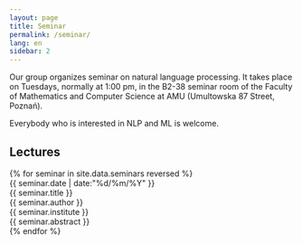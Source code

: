 ```yaml
---
layout: page
title: Seminar
permalink: /seminar/
lang: en
sidebar: 2
---
```


Our group organizes seminar on natural language processing. It takes place on
Tuesdays, normally at 1:00 pm, in the B2-38 seminar room of the Faculty of
Mathematics and Computer Science at AMU (Umultowska 87 Street, Poznań).

Everybody who is interested in NLP and ML is welcome.

Lectures
--------

<div class="seminars">
  {% for seminar in site.data.seminars reversed %}
  <div class="seminar">
    <div class="date">{{ seminar.date | date:"%d/%m/%Y" }}</div>
    <div class="box">
      <div class="title">{{ seminar.title }}</div>
      <div class="author">{{ seminar.author }}</div>
      <span class="institute">{{ seminar.institute }}</span>
      <div class="abstract">{{ seminar.abstract }}</div>
    </div>
  </div>
  {% endfor %}
</div>
